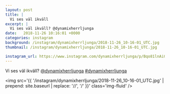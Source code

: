 ```yaml
---
layout: post
title: |
  Vi ses väl ikväll
excerpt: |
  Vi ses väl ikväll? @dynamixherrljunga 
date:   2018-11-26 10:16:01 +0000
categories: instagram
background: /instagram/dynamixherrljunga/2018-11-26_10-16-01_UTC.jpg
thumbnail: /instagram/dynamixherrljunga/2018-11-26_10-16-01_UTC.jpg

instagram_url: https://www.instagram.com/dynamixherrljunga/p/Bqo81lnAiGx
---
```

Vi ses väl ikväll? [@dynamixherrljunga](https://www.instagram.com/dynamixherrljunga/) [#dynamixherrljunga](https://www.instagram.com/explore/tags/dynamixherrljunga/)



<img src='{{ '/instagram/dynamixherrljunga/2018-11-26_10-16-01_UTC.jpg' | prepend: site.baseurl | replace: '//', '/' }}' class='img-fluid' />
